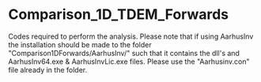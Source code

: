 # Comparison_1D_TDEM_Forwards
 Codes required to perform the analysis. Please note that if using AarhusInv the installation should be made to the folder "Comparison1DForwards/AarhusInv/" such that it contains the dll's and AarhusInv64.exe & AarhusInvLic.exe files. Please use the "Aarhusinv.con" file already in the folder.
